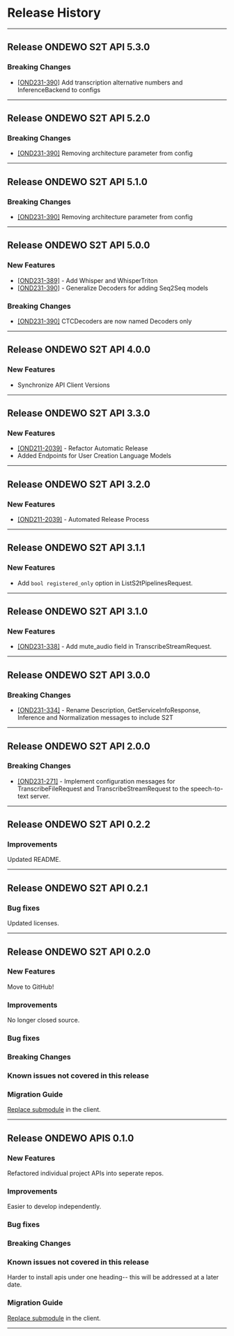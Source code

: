 # Release History

*****************

## Release ONDEWO S2T API 5.3.0

### Breaking Changes

* [[OND231-390]](https://ondewo.atlassian.net/browse/OND231-390) Add transcription alternative numbers and InferenceBackend to configs

*****************

## Release ONDEWO S2T API 5.2.0

### Breaking Changes

* [[OND231-390]](https://ondewo.atlassian.net/browse/OND231-390) Removing architecture parameter from config

*****************

## Release ONDEWO S2T API 5.1.0

### Breaking Changes

* [[OND231-390]](https://ondewo.atlassian.net/browse/OND231-390) Removing architecture parameter from config

*****************

## Release ONDEWO S2T API 5.0.0

### New Features

* [[OND231-389]](https://ondewo.atlassian.net/browse/OND231-389) - Add Whisper and WhisperTriton
* [[OND231-390]](https://ondewo.atlassian.net/browse/OND231-390) - Generalize Decoders for adding Seq2Seq models

### Breaking Changes

* [[OND231-390]](https://ondewo.atlassian.net/browse/OND231-390) CTCDecoders are now named Decoders only

*****************

## Release ONDEWO S2T API 4.0.0

### New Features

* Synchronize API Client Versions

*****************

## Release ONDEWO S2T API 3.3.0

### New Features

* [[OND211-2039]](https://ondewo.atlassian.net/browse/OND211-2039) - Refactor Automatic Release
* Added Endpoints for User Creation Language Models

*****************

## Release ONDEWO S2T API 3.2.0

### New Features

* [[OND211-2039]](https://ondewo.atlassian.net/browse/OND211-2039) - Automated Release Process

*****************

## Release ONDEWO S2T API 3.1.1

### New Features

* Add `bool registered_only` option in ListS2tPipelinesRequest.

*****************

## Release ONDEWO S2T API 3.1.0

### New Features

* [[OND231-338]](https://ondewo.atlassian.net/browse/OND231-338) - Add mute_audio field in TranscribeStreamRequest.

*****************

## Release ONDEWO S2T API 3.0.0

### Breaking Changes

* [[OND231-334]](https://ondewo.atlassian.net/browse/OND231-338) - Rename Description, GetServiceInfoResponse, Inference
  and Normalization messages to include S2T

*****************

## Release ONDEWO S2T API 2.0.0

### Breaking Changes

* [[OND231-271]](https://ondewo.atlassian.net/browse/OND231-271) - Implement configuration messages for
  TranscribeFileRequest and TranscribeStreamRequest to the speech-to-text server.

*****************

## Release ONDEWO S2T API 0.2.2

### Improvements

Updated README.

*****************

## Release ONDEWO S2T API 0.2.1

### Bug fixes

Updated licenses.

*****************

## Release ONDEWO S2T API 0.2.0

### New Features

Move to GitHub!

### Improvements

No longer closed source.

### Bug fixes

### Breaking Changes

### Known issues not covered in this release

### Migration Guide

[Replace submodule](https://stackoverflow.com/a/1260982/7756727) in the client.

*****************

## Release ONDEWO APIS 0.1.0

### New Features

Refactored individual project APIs into seperate repos.

### Improvements

Easier to develop independently.

### Bug fixes

### Breaking Changes

### Known issues not covered in this release

Harder to install apis under one heading-- this will be addressed at a later date.

### Migration Guide

[Replace submodule](https://stackoverflow.com/a/1260982/7756727) in the client.

*****************
